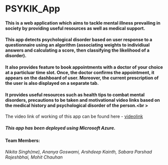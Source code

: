 # PSYKIK_App 

#### This is a web application which aims to tackle mental illness prevailing in society by providing useful resources as well as medical support. 
#### This app detects psychological disorder based on user response to a questionnaire using an algorithm (associating weights to individiual answers and calculating a score, then classifying the likelihood of a disorder). 
#### It also provides feature to book appointments with a doctor of your choice at a particluar time slot. Once, the doctor confirms the appointment, it appears on the dashboard of user. Moreover, the current prescription of the user is also displayed on a separate tab.
#### It provides useful resources such as health tips to combat mental disorders, precautions to be taken and motivational video links based on the medical history and psychological disorder of the person.<br \>







The video link of working of this app can be found here - [videolink](https://www.youtube.com/watch?v=agLYSMw_VCI&feature=youtu.be)

##### *This app has been deployed using Microsoft Azure.*

#### Team Members:
*Nikita Singh(me), Ananya Goswami, Arshdeep Kainth, Sabara Parshad Rajeshbhai, Mohit Chauhan*
